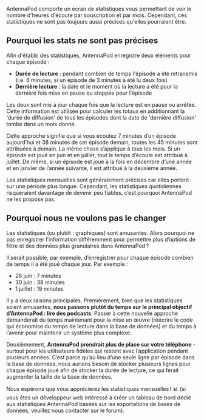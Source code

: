 AntennaPod comporte un écran de statistiques vous permettant de voir le nombre d'heures d'écoute par souscription et par mois. Cependant, ces statistiques ne sont pas toujours aussi précises qu'elles pourraient être.

## Pourquoi les stats ne sont pas précises

Afin d'établir des statistiques, AntennaPod enregistre deux éléments pour chaque épisode :

* **Durée de lecture** : pendant combien de temps l'épisode a été retransmis (i.e. 6 minutes, si un épisode de 3 minutes a été lu deux fois)
* **Dernière lecture** : la date et le moment où la lecture a été pour la dernière fois mise en pause ou stoppée pour l'épisode

Les deux sont mis à jour chaque fois que la lecture est en pause ou arrêtée. Cette information est utilisée pour calculer les totaux en additionnant la 'durée de diffusion' de tous les épisodes dont la date de 'dernière diffusion' tombe dans un mois donné.

Cette approche signifie que si vous écoutez 7 minutes d’un épisode aujourd’hui et 38 minutes de cet épisode demain, toutes les 45 minutes sont attribuées à demain. La même chose s’applique à tous les mois. Si un épisode est joué en juin et en juillet, tout le temps d’écoute est attribué à juillet. De même, si un épisode est joué à la fois en décembre d’une année et en janvier de l’année suivante, il est attribué à la deuxième année.

Les statistiques mensuelles sont généralement précises car elles portent sur une période plus longue. Cependant, les statistiques quotidiennes risqueraient davantage de devenir peu fiables, c’est pourquoi AntennaPod ne les propose pas.

## Pourquoi nous ne voulons pas le changer

Les statistiques (ou plutôt : graphiques) sont amusantes. Alors pourquoi ne pas enregistrer l’information différemment pour permettre plus d’options de filtre et des données plus granulaires dans AntennaPod ?

Il serait possible, par exemple, d’enregistrer pour chaque épisode combien de temps il a été joué chaque jour. Par exemple :

* 28 juin : 7 minutes
* 30 juin : 38 minutes
* 1 juillet : 19 minutes

Il y a deux raisons principales. Premièrement, bien que les statistiques soient amusantes, **nous passons plutôt du temps sur le principal objectif d’AntennaPod : lire des podcasts**. Passer à cette nouvelle approche demanderait du temps maintenant pour la mise en œuvre (réécrire le code qui économise du temps de lecture dans la base de données) et du temps à l’avenir pour maintenir un système plus complexe.

Deuxièmement, **AntennaPod prendrait plus de place sur votre téléphone** - surtout pour les utilisateurs fidèles qui restent avec l’application pendant plusieurs années. C’est parce qu’au lieu d’une seule ligne par épisode dans la base de données, nous aurions besoin de stocker plusieurs lignes pour chaque épisode joué afin de stocker la durée de lecture, ce qui ferait augmenter la taille de la base de données.

Nous espérons que vous apprécierez les statistiques mensuelles ! 📊 (si vous êtes un développeur web intéressé à créer un tableau de bord dédié aux statistiques AntennaPod basées sur les exportations de bases de données, veuillez nous contacter sur le forum).
